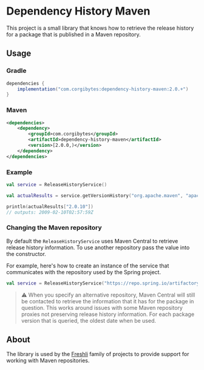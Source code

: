 # Dependency History Maven

This project is a small library that knows how to retrieve the release history for a package that is published in a Maven repository.

## Usage

### Gradle

```groovy
dependencies {
    implementation("com.corgibytes:dependency-history-maven:2.0.+")
}
```

### Maven

```xml
<dependencies>
    <dependency>
        <groupId>com.corgibytes</groupId>
        <artifactId>dependency-history-maven</artifactId>
        <version>[2.0.0,)</version>
    </dependency>
</dependencies>
```

### Example

```kotlin
val service = ReleaseHistoryService()

val actualResults = service.getVersionHistory("org.apache.maven", "apache-maven")

println(actualResults["2.0.10"])
// outputs: 2009-02-10T02:57:59Z
```

### Changing the Maven repository

By default the `ReleaseHistoryService` uses Maven Central to retrieve release history information. To use another repository pass the value into the constructor.

For example, here's how to create an instance of the service that communicates with the repository used by the Spring project.

```kotlin
val service = ReleaseHistoryService("https://repo.spring.io/artifactory/release/")
```

> :warning: When you specify an alternative repository, Maven Central will still be contacted to retrieve the information that it has for the package in question. This works around issues with some Maven repository proxies not preserving release history information. For each package version that is queried, the oldest date when be used.

## About

The library is used by the [Freshli](https://github.com/corgibytes/freshli) family of projects to provide support for working with Maven repositories. 
